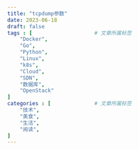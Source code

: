 ```yaml
---
title: "tcpdump参数"
date: 2023-06-18
draft: false
tags : [                    # 文章所属标签
    "Docker",
    "Go", 
    "Python",
    "Linux",
    "k8s",
    "Cloud",
    "SDN",
    "数据库",
    "OpenStack"
]
categories : [              # 文章所属标签
    "技术",
    "美食",
    "生活",
    "阅读",
]
---
```


